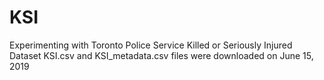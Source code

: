 # KSI
Experimenting with Toronto Police Service Killed or Seriously Injured Dataset
KSI.csv and KSI_metadata.csv files were downloaded on June 15, 2019
